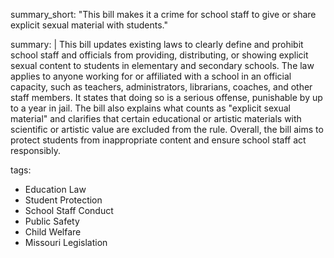 summary_short: "This bill makes it a crime for school staff to give or share explicit sexual material with students."

summary: |
  This bill updates existing laws to clearly define and prohibit school staff and officials from providing, distributing, or showing explicit sexual content to students in elementary and secondary schools. The law applies to anyone working for or affiliated with a school in an official capacity, such as teachers, administrators, librarians, coaches, and other staff members. It states that doing so is a serious offense, punishable by up to a year in jail. The bill also explains what counts as "explicit sexual material" and clarifies that certain educational or artistic materials with scientific or artistic value are excluded from the rule. Overall, the bill aims to protect students from inappropriate content and ensure school staff act responsibly.

tags:
  - Education Law
  - Student Protection
  - School Staff Conduct
  - Public Safety
  - Child Welfare
  - Missouri Legislation
